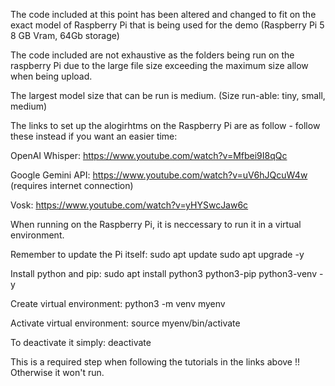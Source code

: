 The code included at this point has been altered and changed to fit on the exact model of Raspberry Pi that is being used for the demo (Raspberry Pi 5 8 GB Vram, 64Gb storage)

The code included are not exhaustive as the folders being run on the raspberry Pi due to the large file size exceeding the maximum size allow when being upload.

The largest model size that can be run is medium. (Size run-able: tiny, small, medium) 

The links to set up the alogirhtms on the Raspberry Pi are as follow - follow these instead if you want an easier time: 

OpenAI Whisper: https://www.youtube.com/watch?v=Mfbei9I8qQc

Google Gemini API: https://www.youtube.com/watch?v=uV6hJQcuW4w (requires internet connection)

Vosk: https://www.youtube.com/watch?v=yHYSwcJaw6c


When running on the Raspberry Pi, it is neccessary to run it in a virtual environment.

Remember to update the Pi itself:
  sudo apt update
  sudo apt upgrade -y

Install python and pip:
  sudo apt install python3 python3-pip python3-venv -y

Create virtual environment:
  python3 -m venv myenv

Activate virtual environment:
  source myenv/bin/activate

To deactivate it simply:
  deactivate

This is a required step when following the tutorials in the links above !! Otherwise it won't run.
